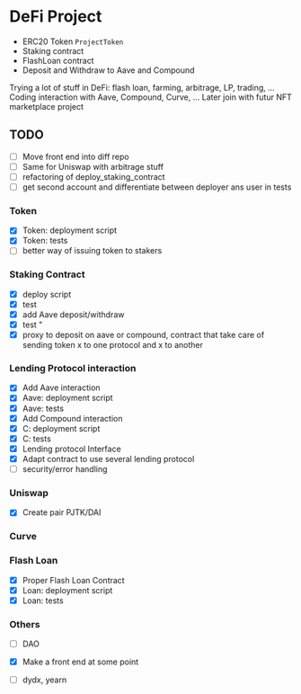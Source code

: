 # DeFi Project

- ERC20 Token `ProjectToken`
- Staking contract
- FlashLoan contract 
- Deposit and Withdraw to Aave and Compound


Trying a lot of stuff in DeFi: flash loan, farming, arbitrage, LP, trading, ...
Coding interaction with Aave, Compound, Curve, ...
Later join with futur NFT marketplace project


## TODO

- [ ] Move front end into diff repo
- [ ] Same for Uniswap with arbitrage stuff
- [ ] refactoring of deploy_staking_contract
- [ ] get second account and differentiate between deployer ans user in tests

### Token
- [x] Token: deployment script
- [x] Token: tests
- [ ] better way of issuing token to stakers

### Staking Contract
- [x] deploy script
- [x] test
- [x] add Aave deposit/withdraw
- [x] test       "
- [x] proxy to deposit on aave or compound, contract that take care of sending token x to one protocol and x to another

### Lending Protocol interaction

- [x] Add Aave interaction
- [x] Aave: deployment script
- [x] Aave: tests
- [x] Add Compound interaction
- [x] C: deployment script
- [x] C: tests
- [x] Lending protocol Interface
- [x] Adapt contract to use several lending protocol
- [ ] security/error handling

### Uniswap

- [x] Create pair PJTK/DAI

### Curve


### Flash Loan
- [x] Proper Flash Loan Contract
- [x] Loan: deployment script
- [x] Loan: tests

### Others
- [ ] DAO
- [x] Make a front end at some point
- [ ] dydx, yearn

